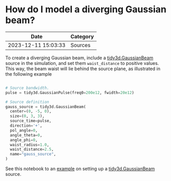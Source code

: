 # How do I model a diverging Gaussian beam?

| Date       | Category    |
|------------|-------------|
| 2023-12-11 15:03:33 | Sources |


To create a diverging Gaussian beam, include a [tidy3d.GaussianBeam](https://docs.flexcompute.com/projects/tidy3d/en/latest/_autosummary/tidy3d.GaussianBeam.html) source in the simulation, and set them `waist_distance` to positive values. This way, the beam waist will lie behind the source plane, as illustrated in the following example



```python

# Source bandwidth.
pulse = tidy3d.GaussianPulse(freq0=200e12, fwidth=20e12)

# Source definition
gauss_source = tidy3d.GaussianBeam(
  center=(0, -5, 0),
  size=(0, 3, 3),
  source_time=pulse,
  direction='+',
  pol_angle=0,
  angle_theta=0,
  angle_phi=0,
  waist_radius=1.0,
  waist_distance=2.5,
  name="gauss_source",
)

```



See this notebook to an [example](https://www.flexcompute.com/tidy3d/examples/notebooks/EdgeCoupler/) on setting up a [tidy3d.GaussianBeam](https://docs.flexcompute.com/projects/tidy3d/en/latest/_autosummary/tidy3d.GaussianBeam.html) source.